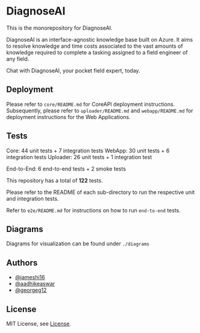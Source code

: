 # DiagnoseAI

This is the monorepository for DiagnoseAI.

DiagnoseAI is an interface-agnostic knowledge base built on Azure. It
aims to resolve knowledge and time costs associated to the vast
amounts of knowledge required to complete a tasking assigned to a
field engineer of any field.

Chat with DiagnoseAI, your pocket field expert, today.

## Deployment

Please refer to `core/README.md` for CoreAPI deployment
instructions. Subsequently, please refer to `uploader/README.md` and
`webapp/README.md` for deployment instructions for the Web
Applications.

## Tests

Core: 44 unit tests + 7 integration tests
WebApp: 30 unit tests + 6 integration tests
Uploader: 26 unit tests + 1 integration test

End-to-End: 6 end-to-end tests + 2 smoke tests

This repository has a total of **122** tests.

Please refer to the README of each sub-directory to run the respective
unit and integration tests.

Refer to `e2e/README.md` for instructions on how to run `end-to-end`
tests.

## Diagrams

Diagrams for visualization can be found under `./diagrams`

## Authors

- [@jameshi16](https://github.com/jameshi16)
- [@aadhikeaswar](https://github.com/aadhikeaswar)
- [@georgeg12](https://github.com/georgeg12)

## License

MIT License, see [License](/LICENSE).
